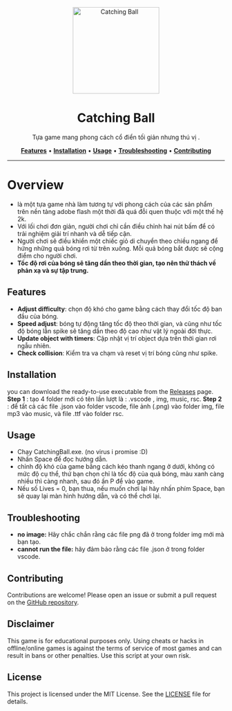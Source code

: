 <div align="center">
   <img src="img/icon.png" alt="Catching Ball" width="200" height="200"> 
   <h1>Catching Ball</h1> 
   <p> Tựa game mang phong cách cổ điển tối giản nhưng thú vị .</p> 
   <a href="#features"><strong>Features</strong></a> •
   <a href="#installation"><strong>Installation</strong></a> •
   <a href="#usage"><strong>Usage</strong></a> •
   <a href="#troubleshooting"><strong>Troubleshooting</strong></a> •
   <a href="#contributing"><strong>Contributing</strong></a>
</div>

---

# Overview
- là một tựa game nhà làm tương tự với phong cách của các sản phẩm trên nền tảng adobe flash một thời đã quá đỗi quen thuộc với một thế hệ 2k.
- Với lối chơi đơn giản, người chơi chỉ cần điều chỉnh hai nút bấm để có trải nghiệm giải trí nhanh và dễ tiếp cận. 
- Người chơi sẽ điều khiển một chiếc giỏ di chuyển theo chiều ngang để hứng những quả bóng rơi từ trên xuống. Mỗi quả bóng bắt được sẽ cộng điểm cho người chơi. 
- **Tốc độ rơi của bóng sẽ tăng dần theo thời gian, tạo nên thử thách về phản xạ và sự tập trung.**
## Features
- **Adjust difficulty**: chọn độ khó cho game bằng cách thay đổi tốc độ ban đầu của bóng.
- **Speed adjust**: bóng tự động tăng tốc độ theo thời gian, và cũng như tốc độ bóng lẫn spike sẽ tăng dần theo độ cao như vật lý ngoài đời thực.
- **Update object with timers**: Cập nhật vị trí object dựa trên thời gian rơi ngẫu nhiên.
- **Check collision**: Kiểm tra va chạm và reset vị trí bóng cũng như spike.

## Installation


 you can download the ready-to-use executable from the [Releases](https://github.com/Q4oM1nh/catching-ball) page.
 **Step 1** : tạo 4 folder mới có tên lần lượt là : .vscode , img, music, rsc.
 **Step 2** : để tất cả các file .json vào folder vscode, file ảnh (.png) vào folder img, file mp3 vào music, và file .ttf vào folder rsc.

## Usage
- Chạy CatchingBall.exe. (no virus i promise :D)
- Nhấn Space để đọc hướng dẫn.
- chỉnh độ khó của game bằng cách kéo thanh ngang ở dưới, không có mức độ cụ thể, thứ bạn chọn chỉ là tốc độ của quả bóng, màu xanh càng nhiều thì càng nhanh, sau đó ấn P để vào game.
- Nếu số Lives = 0, bạn thua, nếu muốn chơi lại hãy nhấn phím Space, bạn sẽ quay lại màn hình hướng dẫn, và có thể chơi lại.


## Troubleshooting
- **no image:** Hãy chắc chắn rằng các file png đã ở trong folder img mới mà bạn tạo.
- **cannot run the file:** hãy đảm bảo rằng các file .json ở trong folder vscode.

## Contributing
Contributions are welcome! Please open an issue or submit a pull request on the [GitHub repository](https://github.com/Q4oM1nh/catching-ball).

## Disclaimer
This game is for educational purposes only. Using cheats or hacks in offline/online games is against the terms of service of most games and can result in bans or other penalties. Use this script at your own risk.

## License
This project is licensed under the MIT License. See the [LICENSE](LICENSE) file for details.
